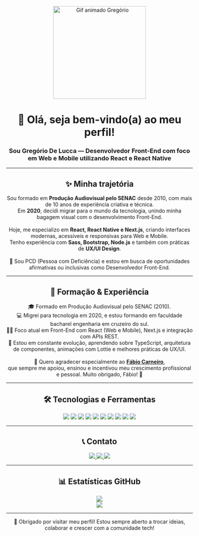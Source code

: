 <div align="center">
  <img 
    src="https://camo.githubusercontent.com/2366b34bb903c09617990fb5fff4622f3e941349e846ddb7e73df872a9d21233/68747470733a2f2f63646e2e6472696262626c652e636f6d2f75736572732f3733303730332f73637265656e73686f74732f363538313234332f6176656e746f2e676966" 
    alt="Gif animado Gregório" 
    width="250" 
  />

  <h1>👋 Olá, seja bem-vindo(a) ao meu perfil!</h1>
  <h3>Sou Gregório De Lucca — Desenvolvedor Front-End com foco em Web e Mobile utilizando React e React Native</h3>
</div>

---

<div align="center">
  <h2>✨ Minha trajetória</h2>
  <p>
    Sou formado em <strong>Produção Audiovisual pelo SENAC</strong> desde 2010, com mais de 10 anos de experiência criativa e técnica.<br/>
    Em <strong>2020</strong>, decidi migrar para o mundo da tecnologia, unindo minha bagagem visual com o desenvolvimento Front-End.<br/><br/>
    Hoje, me especializo em <strong>React, React Native e Next.js</strong>, criando interfaces modernas, acessíveis e responsivas para Web e Mobile.<br/>
    Tenho experiência com <strong>Sass, Bootstrap, Node.js</strong> e também com práticas de <strong>UX/UI Design</strong>.<br/><br/>
    🌟 Sou PCD (Pessoa com Deficiência) e estou em busca de oportunidades afirmativas ou inclusivas como Desenvolvedor Front-End.
  </p>
</div>

---

<div align="center">
  <h2>📘 Formação & Experiência</h2>
  <p>
    🎓 Formado em Produção Audiovisual pelo SENAC (2010).<br/>
    💻 Migrei para tecnologia em 2020, e estou formando em faculdade bacharel engenharia em cruzeiro do sul.<br/>
    👨‍💻 Foco atual em Front-End com React (Web e Mobile), Next.js e integração com APIs REST.<br/>
    🌱 Estou em constante evolução, aprendendo sobre TypeScript, arquitetura de componentes, animações com Lottie e melhores práticas de UX/UI.<br/><br/>
    🌟 Quero agradecer especialmente ao <strong><a href="https://github.com/fabioaacarneiro">Fábio Carneiro</a></strong>,<br/>
    que sempre me apoiou, ensinou e incentivou meu crescimento profissional e pessoal. Muito obrigado, Fábio! 🙏<br/>
  </p>
</div>

---

<div align="center">
  <h2>🛠️ Tecnologias e Ferramentas</h2>
  <p>
    <img src="https://img.shields.io/badge/JavaScript-F7DF1E?style=for-the-badge&logo=javascript&logoColor=black"/>
    <img src="https://img.shields.io/badge/TypeScript-3178C6?style=for-the-badge&logo=typescript&logoColor=white"/>
    <img src="https://img.shields.io/badge/React-20232A?style=for-the-badge&logo=react&logoColor=61DAFB"/>
    <img src="https://img.shields.io/badge/React_Native-61DAFB?style=for-the-badge&logo=react&logoColor=white"/>
    <img src="https://img.shields.io/badge/Next.js-000000?style=for-the-badge&logo=next.js&logoColor=white"/>
    <img src="https://img.shields.io/badge/Node.js-339933?style=for-the-badge&logo=nodedotjs&logoColor=white"/>
    <img src="https://img.shields.io/badge/Sass-CC6699?style=for-the-badge&logo=sass&logoColor=white"/>
    <img src="https://img.shields.io/badge/Bootstrap-563D7C?style=for-the-badge&logo=bootstrap&logoColor=white"/>
    <img src="https://img.shields.io/badge/Figma-F24E1E?style=for-the-badge&logo=figma&logoColor=white"/>
    <img src="https://img.shields.io/badge/Git-F05032?style=for-the-badge&logo=git&logoColor=white"/>
  </p>
</div>

---

<div align="center">
  <h2>📞 Contato</h2>
  <p>
    <a href="mailto:gregoriodelucca@gmail.com">
      <img src="https://img.shields.io/badge/Gmail-EA4335?style=for-the-badge&logo=gmail&logoColor=white" />
    </a>
    <a href="https://www.linkedin.com/in/gregoriodelucca">
      <img src="https://img.shields.io/badge/LinkedIn-0077B5?style=for-the-badge&logo=linkedin&logoColor=white" />
    </a>
    <a href="https://wa.me/5511971108462">
      <img src="https://img.shields.io/badge/WhatsApp-25D366?style=for-the-badge&logo=whatsapp&logoColor=white" />
    </a>
  </p>
</div>

---

<div align="center">
  <h2>📊 Estatísticas GitHub</h2>
  <p>
    <img src="https://github-readme-stats.vercel.app/api?username=gregoriodelucca&show_icons=true&theme=radical" /><br />
    <img src="https://github-readme-stats.vercel.app/api/top-langs/?username=gregoriodelucca&layout=compact&theme=radical" />
  </p>
</div>

---

<div align="center">
  🚀 Obrigado por visitar meu perfil! Estou sempre aberto a trocar ideias, colaborar e crescer com a comunidade tech!
</div>


